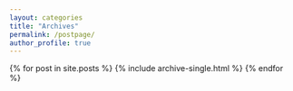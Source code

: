 ```yaml
---
layout: categories
title: "Archives"
permalink: /postpage/
author_profile: true
---
```

{% for post in site.posts %}
  {% include archive-single.html %}
{% endfor %}
